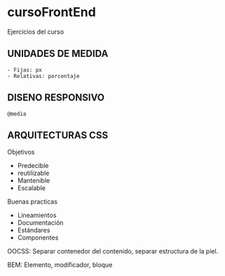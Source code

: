 # cursoFrontEnd
Ejercicios del curso


## UNIDADES DE MEDIDA

    - Fijas: px
    - Relativas: porcentaje

## DISENO RESPONSIVO
    @media
  
## ARQUITECTURAS CSS

  Objetivos
  - Predecible
  - reutilizable
  - Mantenible
  - Escalable

  Buenas practicas
  - Lineamientos
  - Documentación
  - Estándares
  - Componentes

OOCSS: Separar contenedor del contenido, separar estructura de la piel.

BEM: Elemento, modificador, bloque

